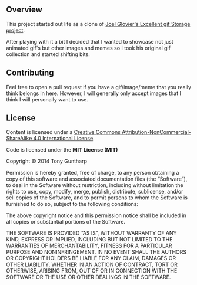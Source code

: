 ## Overview
This project started out life as a clone of [Joel Glovier's Excellent gif Storage project](https://github.com/jglovier/gifs).

After playing with it a bit I decided that I wanted to showcase not just animated gif's but other images and memes so I took his original gif collection and started shifting bits.

## Contributing
Feel free to open a pull request if you have a gif/image/meme that you really think belongs in here. However, I will generally only accept images that I think I will personally want to use.

## License
Content is licensed under a [Creative Commons Attribution-NonCommercial-ShareAlike 4.0 International License](http://creativecommons.org/licenses/by-nc-sa/4.0/).

Code is licensed under the **MIT License (MIT)**

Copyright © 2014 Tony Guntharp

Permission is hereby granted, free of charge, to any person obtaining a copy of this software and associated documentation files (the “Software”), to deal in the Software without restriction, including without limitation the rights to use, copy, modify, merge, publish, distribute, sublicense, and/or sell copies of the Software, and to permit persons to whom the Software is furnished to do so, subject to the following conditions:

The above copyright notice and this permission notice shall be included in all copies or substantial portions of the Software.

THE SOFTWARE IS PROVIDED “AS IS”, WITHOUT WARRANTY OF ANY KIND, EXPRESS OR IMPLIED, INCLUDING BUT NOT LIMITED TO THE WARRANTIES OF MERCHANTABILITY, FITNESS FOR A PARTICULAR PURPOSE AND NONINFRINGEMENT. IN NO EVENT SHALL THE AUTHORS OR COPYRIGHT HOLDERS BE LIABLE FOR ANY CLAIM, DAMAGES OR OTHER LIABILITY, WHETHER IN AN ACTION OF CONTRACT, TORT OR OTHERWISE, ARISING FROM, OUT OF OR IN CONNECTION WITH THE SOFTWARE OR THE USE OR OTHER DEALINGS IN THE SOFTWARE.
